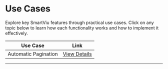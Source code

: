 # Use Cases

Explore key SmartViu features through practical use cases. Click on any topic below to learn how each functionality works and how to implement it effectively.

| **Use Case**               | **Link**                          |
|----------------------------|-----------------------------------|
| Automatic Pagination       | [View Details](./pagination.md)   |


---

<br><br>
